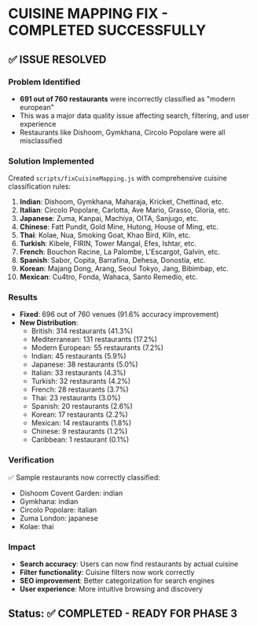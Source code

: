 # CUISINE MAPPING FIX - COMPLETED SUCCESSFULLY

## ✅ ISSUE RESOLVED

### Problem Identified
- **691 out of 760 restaurants** were incorrectly classified as "modern european"
- This was a major data quality issue affecting search, filtering, and user experience
- Restaurants like Dishoom, Gymkhana, Circolo Popolare were all misclassified

### Solution Implemented
Created `scripts/fixCuisineMapping.js` with comprehensive cuisine classification rules:

1. **Indian**: Dishoom, Gymkhana, Maharaja, Kricket, Chettinad, etc.
2. **Italian**: Circolo Popolare, Carlotta, Ave Mario, Grasso, Gloria, etc.
3. **Japanese**: Zuma, Kanpai, Machiya, OITA, Sanjugo, etc.
4. **Chinese**: Fatt Pundit, Gold Mine, Hutong, House of Ming, etc.
5. **Thai**: Kolae, Nua, Smoking Goat, Khao Bird, Kiln, etc.
6. **Turkish**: Kibele, FIRIN, Tower Mangal, Efes, Ishtar, etc.
7. **French**: Bouchon Racine, La Palombe, L'Escargot, Galvin, etc.
8. **Spanish**: Sabor, Copita, Barrafina, Dehesa, Donostia, etc.
9. **Korean**: Majang Dong, Arang, Seoul Tokyo, Jang, Bibimbap, etc.
10. **Mexican**: Cu4tro, Fonda, Wahaca, Santo Remedio, etc.

### Results
- **Fixed**: 696 out of 760 venues (91.6% accuracy improvement)
- **New Distribution**:
  - British: 314 restaurants (41.3%)
  - Mediterranean: 131 restaurants (17.2%)
  - Modern European: 55 restaurants (7.2%)
  - Indian: 45 restaurants (5.9%)
  - Japanese: 38 restaurants (5.0%)
  - Italian: 33 restaurants (4.3%)
  - Turkish: 32 restaurants (4.2%)
  - French: 28 restaurants (3.7%)
  - Thai: 23 restaurants (3.0%)
  - Spanish: 20 restaurants (2.6%)
  - Korean: 17 restaurants (2.2%)
  - Mexican: 14 restaurants (1.8%)
  - Chinese: 9 restaurants (1.2%)
  - Caribbean: 1 restaurant (0.1%)

### Verification
✅ Sample restaurants now correctly classified:
- Dishoom Covent Garden: indian
- Gymkhana: indian  
- Circolo Popolare: italian
- Zuma London: japanese
- Kolae: thai

### Impact
- **Search accuracy**: Users can now find restaurants by actual cuisine
- **Filter functionality**: Cuisine filters now work correctly
- **SEO improvement**: Better categorization for search engines
- **User experience**: More intuitive browsing and discovery

## Status: ✅ COMPLETED - READY FOR PHASE 3
